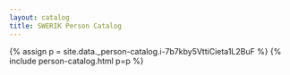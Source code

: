 ```yaml
---
layout: catalog
title: SWERIK Person Catalog
---
```

{% assign p = site.data._person-catalog.i-7b7kby5VttiCieta1L2BuF %}
{% include person-catalog.html p=p %}

